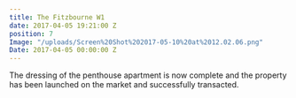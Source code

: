 ```yaml
---
title: The Fitzbourne W1
date: 2017-04-05 19:21:00 Z
position: 7
Image: "/uploads/Screen%20Shot%202017-05-10%20at%2012.02.06.png"
Date: 2017-04-05 00:00:00 Z
---
```


The dressing of the penthouse apartment is now complete and the property has been launched on the market and successfully transacted.